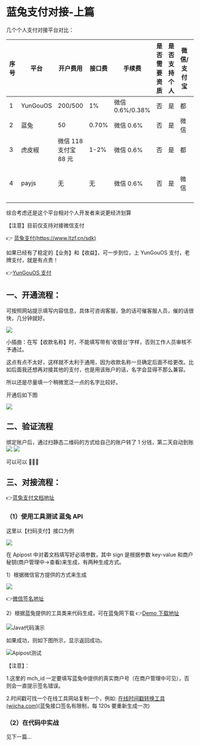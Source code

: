 
# **蓝兔支付对接-上篇**

几个个人支付对接平台对比：

| 序号 | 平台     | 开户费用              | 接口费 | 手续费          | 是否需要资质 | 是否支持个人 | 微信/支付宝 | 备注     |
| ---- | -------- | --------------------- | ------ | --------------- | ------------ | ------------ | ----------- | -------- |
| 1    | YunGouOS | 200/500               | 1%     | 微信 0.6%/0.38% | 否           | 是           | 都          |          |
| 2    | 蓝兔     | 50                    | 0.70%  | 微信 0.6%       | 否           | 是           | 微信        |          |
| 3    | 虎皮椒   | 微信 118 支付宝 88 元 | 1-2%   | 微信 0.6%       | 否           | 是           | 都          |          |
| 4    | payjs    | 无                    | 无     | 微信 0.6%       | 否           | 是           | 微信        | 暂不可用 |

综合考虑还是这个平台相对个人开发者来说更经济划算

【注意】目前仅支持对接微信支付

👉 [蓝兔支付(https://www.ltzf.cn/sdk)](https://www.ltzf.cn/?invite=ubvuhi)

如果已经有了稳定的【业务】和【收益】，可一步到位，上 YunGouOS 支付，老牌支付，就是有点贵！

👉[YunGouOS 支付](https://dwz.cn/UGEl40PE "YunGouOS支付")

## 一、开通流程：

可按照网站提示填写内容信息，具体可咨询客服，急的话可催客服人员，催的话很快，几分钟就好。

![](/images/1702189246031.png)

小插曲：在写【收款名称】时，不能填写带有'收银台'字样，否则工作人员审核不予通过。

这点有点不太好，这样就不太利于通用，因为收款名称一旦确定后面不给更改。比如后面我还想再对接其他的支付，也是用该账户的话，名字会显得不那么兼容。

所以还是尽量填一个稍微宽泛一点的名字比较好。

开通后如下图

![](/images/1702189534994.png)

## 二、验证流程

绑定账户后，通过扫静态二维码的方式给自己的账户转了 1 分钱，第二天自动到账
![](/images/收益概览.jpg)
![](/images/到账.jpg)

可以可以 👏👏👏

## 三、对接流程：


👉[蓝兔支付文档地址](https://www.ltzf.cn/doc)


### （1）使用工具测试 蓝兔 API

这里以【扫码支付】接口为例

![](/images/1702190236333.png)

在 Apipost 中对着文档填写好必填参数，其中 sign 是根据参数 key-value 和商户秘钥(商户管理中->查看)来生成，有两种生成方式。

1）根据微信官方提供的方式来生成

![](/images/1702191698617.png)

👉[微信签名地址](https://pay.weixin.qq.com/wiki/doc/api/app/app.php?chapter=20_1 "微信签名地址")

2）根据蓝兔提供的工具类来代码生成，可在蓝兔网下载 👉[Demo 下载地址](https://www.ltzf.cn/sdk "Demo 下载地址")

![Java代码演示](/images/1702191821825.png)

如果成功，则如下图所示，显示返回成功。

![Apipost测试](/images/1702190361257.png)

【注意】：

1.这里的 mch_id 一定要填写蓝兔中提供的真实商户号（在商户管理中可见），否则会一直提示签名错误。

2.时间戳可找一个在线工具网站复制一个，例如: [在线时间戳转换工具 (wiicha.com)](http://shijianchuo.wiicha.com/ "在线时间戳转换工具 (wiicha.com)")(蓝兔接口签名有限制，每 120s 要重新生成一次)

### （2）在代码中实战

见下一篇...
